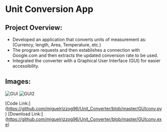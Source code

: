 # Unit Conversion App 

## Project Overview:
- Developed an application that converts units of measurement as: (Currency, length, Area, Temperature, etc.)
- The program requests and then establishes a connection with Google.com and then extracts the updated conversion rate to be used.
- Integrated the converter with a Graphical User Interface (GUI) for easier accessibility.

## Images:
![GUI](https://user-images.githubusercontent.com/69512046/99093974-9423b180-25a9-11eb-814b-25016b5e198d.JPG)
![GUI2](https://user-images.githubusercontent.com/69512046/99093977-94bc4800-25a9-11eb-84ab-df4a47409014.JPG)

[Code Link:] (https://github.com/miguelrizzog96/Unit_Converter/blob/master/GUIconv.py)
[Download Link:] (https://github.com/miguelrizzog96/Unit_Converter/blob/master/GUIconv.exe)
